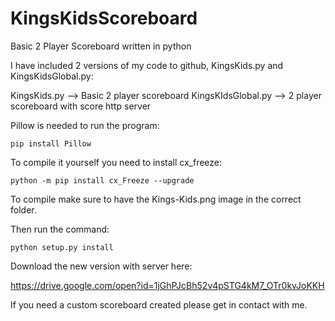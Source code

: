 # KingsKidsScoreboard
Basic 2 Player Scoreboard written in python


I have included 2 versions of my code to github, KingsKids.py and KingsKidsGlobal.py:

    
KingsKids.py --> Basic 2 player scoreboard
KingsKIdsGlobal.py --> 2 player scoreboard with score http server

Pillow is needed to run the program:

    pip install Pillow

To compile it yourself you need to install cx_freeze:

    python -m pip install cx_Freeze --upgrade
 
To compile  make sure to have the Kings-Kids.png image in the correct folder.

Then run the command:

    python setup.py install
    
Download the new version with server here:

https://drive.google.com/open?id=1jGhPJcBh52v4pSTG4kM7_OTr0kvJoKKH

If you need a custom scoreboard created please get in contact with me.
